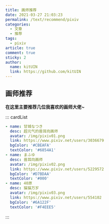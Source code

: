 ```yaml
---
title: 画师推荐
date: 2021-03-27 21:03:23
permalink: /text/recommend/pixiv
categories:
  - 文章
  - 推荐
tags:
  - pixiv
article: true
comment: true
sticky: 2
author: 
  name: kitUIN
  link: https://github.com/kitUIN
---
```

## 画师推荐

**在这里主要推荐几位我喜欢的画师大佬~**

::: cardList
```yaml
- name: 甘城なつき
  desc: 超元气的兽耳向画师
  avatar: /img/pixiv01.png
  link: https://www.pixiv.net/users/3036679
  bgColor: '#CBEAFA'
  textColor: '#6854A1'
- name: まふゆ
  desc: 兽耳向画师
  avatar: /img/pixiv02.png
  link: https://www.pixiv.net/users/5229572
  bgColor: '#D7BDAA'
  textColor: '#000'
- name: 40原
  desc: 猫猫万岁
  avatar: /img/pixiv03.png
  link: https://www.pixiv.net/users/554102
  bgColor: '#6A122F'
  textColor: '#F4EEE5'
```
:::

<!-- more -->
